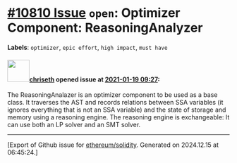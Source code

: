 # [\#10810 Issue](https://github.com/ethereum/solidity/issues/10810) `open`: Optimizer Component: ReasoningAnalyzer
**Labels**: `optimizer`, `epic effort`, `high impact`, `must have`


#### <img src="https://avatars.githubusercontent.com/u/9073706?v=4" width="50">[chriseth](https://github.com/chriseth) opened issue at [2021-01-19 09:27](https://github.com/ethereum/solidity/issues/10810):

The ReasoningAnalazer is an optimizer component to be used as a base class. It traverses the AST and records relations between SSA variables (it ignores everything that is not an SSA variable) and the state of storage and memory using a reasoning engine. The reasoning engine is exchangeable: It can use both an LP solver and an SMT solver.






-------------------------------------------------------------------------------



[Export of Github issue for [ethereum/solidity](https://github.com/ethereum/solidity). Generated on 2024.12.15 at 06:45:24.]
